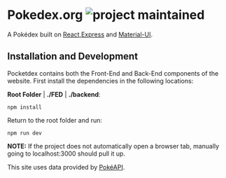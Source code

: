 Pokedex.org ![project maintained](https://img.shields.io/maintenance/yes/2021?style=for-the-badge)
====

A Pokédex built on [React](https://reactjs.org/docs/create-a-new-react-app.html),[Express](https://expressjs.com/en/starter/installing.html) and [Material-UI](https://material-ui.com/getting-started/installation/).

Installation and Development
----

Pocketdex contains both the Front-End and Back-End components of the website. First install the dependencies in the following locations:

**Root Folder** | **./FED** | **./backend**:

    npm install

Return to the root folder and run:

    npm run dev

**NOTE:** If the project does not automatically open a browser tab, manually going to localhost:3000 should pull it up.

This site uses data provided by [PokéAPI](http://pokeapi.co/).
